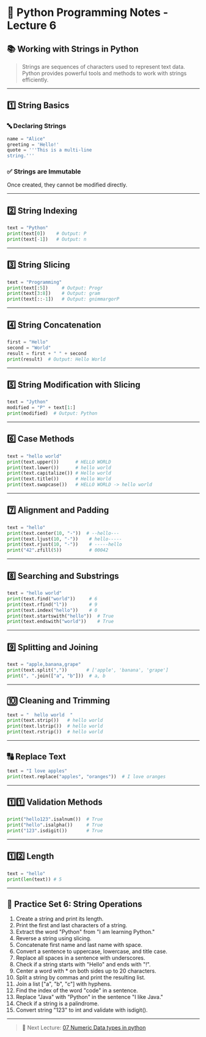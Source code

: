 # 🐍 Python Programming Notes - Lecture 6

## 📚 Working with Strings in Python

> Strings are sequences of characters used to represent text data. Python provides powerful tools and methods to work with strings efficiently.

---

## 1️⃣ String Basics

### 🔤 Declaring Strings
```python
name = "Alice"
greeting = 'Hello!'
quote = '''This is a multi-line
string.'''
```

### ✅ Strings are Immutable
Once created, they cannot be modified directly.

---

## 2️⃣ String Indexing
```python
text = "Python"
print(text[0])    # Output: P
print(text[-1])   # Output: n
```

---

## 3️⃣ String Slicing
```python
text = "Programming"
print(text[:5])     # Output: Progr
print(text[3:8])    # Output: gram
print(text[::-1])   # Output: gnimmargorP
```

---

## 4️⃣ String Concatenation
```python
first = "Hello"
second = "World"
result = first + " " + second
print(result)  # Output: Hello World
```

---

## 5️⃣ String Modification with Slicing
```python
text = "Jython"
modified = "P" + text[1:]
print(modified)  # Output: Python
```

---

## 6️⃣ Case Methods
```python
text = "hello world"
print(text.upper())      # HELLO WORLD
print(text.lower())      # hello world
print(text.capitalize()) # Hello world
print(text.title())      # Hello World
print(text.swapcase())   # HELLO WORLD -> hello world
```

---

## 7️⃣ Alignment and Padding
```python
text = "hello"
print(text.center(10, "-"))  # --hello---
print(text.ljust(10, "-"))    # hello-----
print(text.rjust(10, "-"))    # -----hello
print("42".zfill(5))          # 00042
```

---

## 8️⃣ Searching and Substrings
```python
text = "hello world"
print(text.find("world"))     # 6
print(text.rfind("l"))        # 9
print(text.index("hello"))    # 0
print(text.startswith("hello"))  # True
print(text.endswith("world"))    # True
```

---

## 9️⃣ Splitting and Joining
```python
text = "apple,banana,grape"
print(text.split(","))       # ['apple', 'banana', 'grape']
print(", ".join(["a", "b"]))  # a, b
```

---

## 🔟 Cleaning and Trimming
```python
text = "  hello world  "
print(text.strip())   # hello world
print(text.lstrip())  # hello world
print(text.rstrip())  # hello world
```

---

## 🔠 Replace Text
```python
text = "I love apples"
print(text.replace("apples", "oranges"))  # I love oranges
```

---

## 1️⃣1️⃣ Validation Methods
```python
print("hello123".isalnum())  # True
print("hello".isalpha())     # True
print("123".isdigit())       # True
```

---

## 1️⃣2️⃣ Length
```python
text = "hello"
print(len(text)) # 5


```

---

## 🧪 Practice Set 6: String Operations

1. Create a string and print its length.
2. Print the first and last characters of a string.
3. Extract the word "Python" from "I am learning Python."
4. Reverse a string using slicing.
5. Concatenate first name and last name with space.
6. Convert a sentence to uppercase, lowercase, and title case.
7. Replace all spaces in a sentence with underscores.
8. Check if a string starts with "Hello" and ends with "!".
9. Center a word with * on both sides up to 20 characters.
10. Split a string by commas and print the resulting list.
11. Join a list ["a", "b", "c"] with hyphens.
12. Find the index of the word "code" in a sentence.
13. Replace "Java" with "Python" in the sentence "I like Java."
14. Check if a string is a palindrome.
15. Convert string "123" to int and validate with isdigit().

---

> 🎯 Next Lecture: [07 Numeric Data types in python](https://github.com/sachindaksh01/Python/blob/main/07%20numeric_data_types.md)

